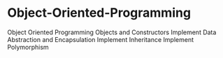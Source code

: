# Object-Oriented-Programming
Object Oriented Programming
Objects and Constructors
Implement Data Abstraction and Encapsulation
Implement Inheritance
Implement Polymorphism
